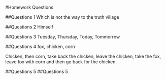 #Homework Questions


##Questions 1
Which is not the way to the truth viliage 


##Questions 2
Himself


##Questions 3
Tuesday, Thursday, Today, Tommorrow

##Questions 4
fox, chicken, corn

Chicken, then corn, take back the chicken, leave the chicken, take the fox, leave fox with corn and then go back for the chicken.


##Questions 5
##Questions 5


